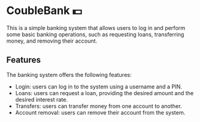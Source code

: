 # CoubleBank 💵
This is a simple banking system that allows users to log in and perform some basic banking operations, such as requesting loans, transferring money, and removing their account.

## Features
The banking system offers the following features:

* Login: users can log in to the system using a username and a PIN.
* Loans: users can request a loan, providing the desired amount and the desired interest rate.
* Transfers: users can transfer money from one account to another.
* Account removal: users can remove their account from the system.
